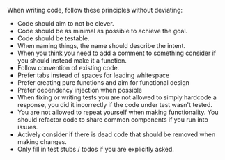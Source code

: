 When writing code, follow these principles without deviating:
* Code should aim to not be clever.
* Code should be as minimal as possible to achieve the goal.
* Code should be testable.
* When naming things, the name should describe the intent.
* When you think you need to add a comment to something consider if you should instead make it a function.
* Follow convention of existing code.
* Prefer tabs instead of spaces for leading whitespace
* Prefer creating pure functions and aim for functional design
* Prefer dependency injection when possible
* When fixing or writing tests you are not allowed to simply hardcode a response, you did it incorrectly if the code under test wasn't tested.
* You are not allowed to repeat yourself when making functionality. You should refactor code to share common components if you run into issues.
* Actively consider if there is dead code that should be removed when making changes.
* Only fill in test stubs / todos if you are explicitly asked.
